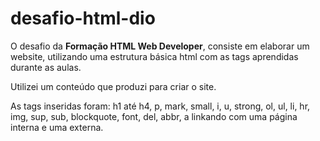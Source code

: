 # desafio-html-dio
O desafio da <strong>Formação HTML Web Developer</strong>, consiste em elaborar um website, utilizando uma estrutura básica html com as tags aprendidas durante as aulas.

Utilizei um conteúdo que produzi para criar o site.
<p>As tags inseridas foram: h1 até h4, p, mark, small, i, u, strong, ol, ul, li, hr, img, sup, sub, blockquote, font, del, abbr, a linkando com uma página interna e uma externa.</p>
